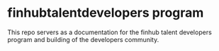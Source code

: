 # finhubtalentdevelopers program
This repo servers as a documentation for the finhub talent developers program and building of the developers community.
